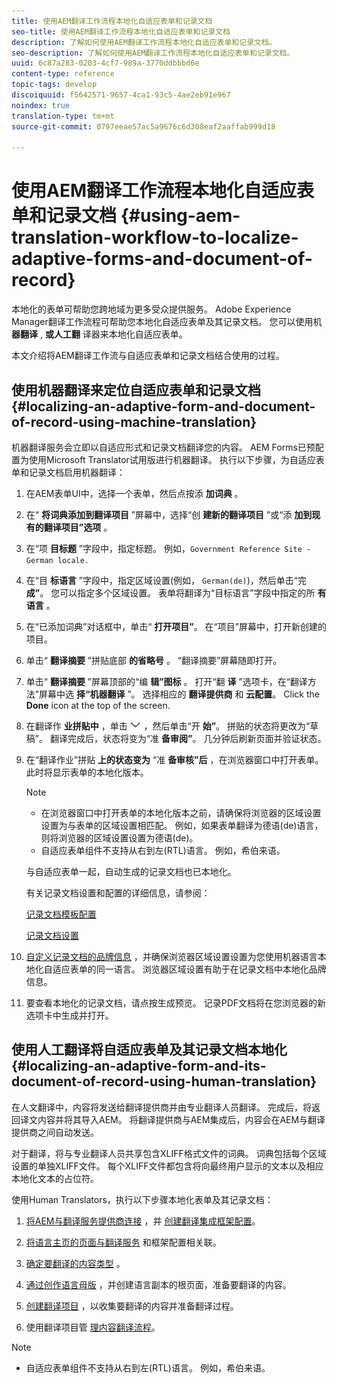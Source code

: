 ```yaml
---
title: 使用AEM翻译工作流程本地化自适应表单和记录文档
seo-title: 使用AEM翻译工作流程本地化自适应表单和记录文档
description: 了解如何使用AEM翻译工作流程本地化自适应表单和记录文档。
seo-description: 了解如何使用AEM翻译工作流程本地化自适应表单和记录文档。
uuid: 6c87a283-0203-4cf7-989a-3770ddbbbd6e
content-type: reference
topic-tags: develop
discoiquuid: f5642571-9657-4ca1-93c5-4ae2eb91e967
noindex: true
translation-type: tm+mt
source-git-commit: 0797eeae57ac5a9676c6d308eaf2aaffab999d18

---
```



# 使用AEM翻译工作流程本地化自适应表单和记录文档 {#using-aem-translation-workflow-to-localize-adaptive-forms-and-document-of-record}

本地化的表单可帮助您跨地域为更多受众提供服务。 Adobe Experience Manager翻译工作流程可帮助您本地化自适应表单及其记录文档。 您可以使用机 **器翻译** , **或人工翻** 译器来本地化自适应表单。

本文介绍将AEM翻译工作流与自适应表单和记录文档结合使用的过程。

## 使用机器翻译来定位自适应表单和记录文档 {#localizing-an-adaptive-form-and-document-of-record-using-machine-translation}

机器翻译服务会立即以自适应形式和记录文档翻译您的内容。 AEM Forms已预配置为使用Microsoft Translator试用版进行机器翻译。 执行以下步骤，为自适应表单和记录文档启用机器翻译：

1. 在AEM表单UI中，选择一个表单，然后点按添 **加词典** 。
1. 在“ **将词典添加到翻译项目** ”屏幕中，选择“创 **建新的翻译项目** ”或“添 **加到现有的翻译项目”选项** 。
1. 在“项 **目标题** ”字段中，指定标题。 例如，`Government Reference Site - German locale.`
1. 在“目 **标语言** ”字段中，指定区域设置(例如， `German(de)`)，然后单击“完 **成”**。 您可以指定多个区域设置。 表单将翻译为“目标语言”字段中指定的所 **有语言** 。
1. 在“已添加词典”对话框中，单击“ **打开项目”**。 在“项目”屏幕中，打开新创建的项目。
1. 单击“ **翻译摘要** ”拼贴底部 **的省略号** 。 “翻译摘要”屏幕随即打开。
1. 单击“ **翻译摘要** ”屏幕顶部的“编 **辑”图标** 。 打开“翻 **译** ”选项卡，在“翻译方法”屏幕中选 **择“机器翻译** ”。 选择相应的 **翻译提供商** 和 **云配置**。 Click the **Done** icon at the top of the screen.
1. 在翻译作 **业拼贴中** ，单击 ![aem62forms_downarrow图标](assets/aem62forms_downarrow.png) ，然后单击“开 **始”**。 拼贴的状态将更改为“草稿”。 翻译完成后，状态将变为“准 **备审阅”**。 几分钟后刷新页面并验证状态。
1. 在“翻译作业”拼贴 **上的状态变为** “准 **备审核”后** ，在浏览器窗口中打开表单。 此时将显示表单的本地化版本。

   >[!NOTE]
   >
   >* 在浏览器窗口中打开表单的本地化版本之前，请确保将浏览器的区域设置设置为与表单的区域设置相匹配。 例如，如果表单翻译为德语(de)语言，则将浏览器的区域设置设置为德语(de)。
   >* 自适应表单组件不支持从右到左(RTL)语言。 例如，希伯来语。


   与自适应表单一起，自动生成的记录文档也已本地化。

   有关记录文档设置和配置的详细信息，请参阅：

   [记录文档模板配置](/help/forms/using/generate-document-of-record-for-non-xfa-based-adaptive-forms.md#p-document-of-record-template-configuration-p)

   [记录文档设置](/help/forms/using/generate-document-of-record-for-non-xfa-based-adaptive-forms.md#p-document-of-record-settings-p)

1. [自定义记录文档的品牌信息](/help/forms/using/generate-document-of-record-for-non-xfa-based-adaptive-forms.md) ，并确保浏览器区域设置设置为您使用机器语言本地化自适应表单的同一语言。 浏览器区域设置有助于在记录文档中本地化品牌信息。
1. 要查看本地化的记录文档，请点按生成预览。 记录PDF文档将在您浏览器的新选项卡中生成并打开。

## 使用人工翻译将自适应表单及其记录文档本地化 {#localizing-an-adaptive-form-and-its-document-of-record-using-human-translation}

在人文翻译中，内容将发送给翻译提供商并由专业翻译人员翻译。 完成后，将返回译文内容并将其导入AEM。 将翻译提供商与AEM集成后，内容会在AEM与翻译提供商之间自动发送。

对于翻译，将与专业翻译人员共享包含XLIFF格式文件的词典。 词典包括每个区域设置的单独XLIFF文件。 每个XLIFF文件都包含将向最终用户显示的文本以及相应本地化文本的占位符。

使用Human Translators，执行以下步骤本地化表单及其记录文档：

1. [将AEM与翻译服务提供商连接](/help/sites-administering/tc-tic.md) ，并 [创建翻译集成框架配置](/help/sites-administering/tc-tic.md)。

1. [将语言主页的页面与翻译服务](/help/sites-administering/tc-tic.md) 和框架配置相关联。

1. [确定要翻译的内容类型](/help/sites-administering/tc-rules.md) 。

1. [通过创作语言母版](/help/sites-administering/tc-prep.md) ，并创建语言副本的根页面，准备要翻译的内容。

1. [创建翻译项目](/help/sites-administering/tc-manage.md) ，以收集要翻译的内容并准备翻译过程。

1. 使用翻译项目管 [理内容翻译流程](/help/sites-administering/tc-manage.md)。

>[!NOTE]
>
>* 自适应表单组件不支持从右到左(RTL)语言。 例如，希伯来语。
>



